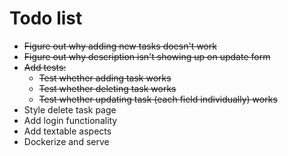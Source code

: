 Todo list
=========

* ~~Figure out why adding new tasks doesn't work~~
* ~~Figure out why description isn't showing up on update form~~
* ~~Add tests:~~
  * ~~Test whether adding task works~~
  * ~~Test whether deleting task works~~
  * ~~Test whether updating task (each field individually) works~~
* Style delete task page
* Add login functionality
* Add textable aspects
* Dockerize and serve
